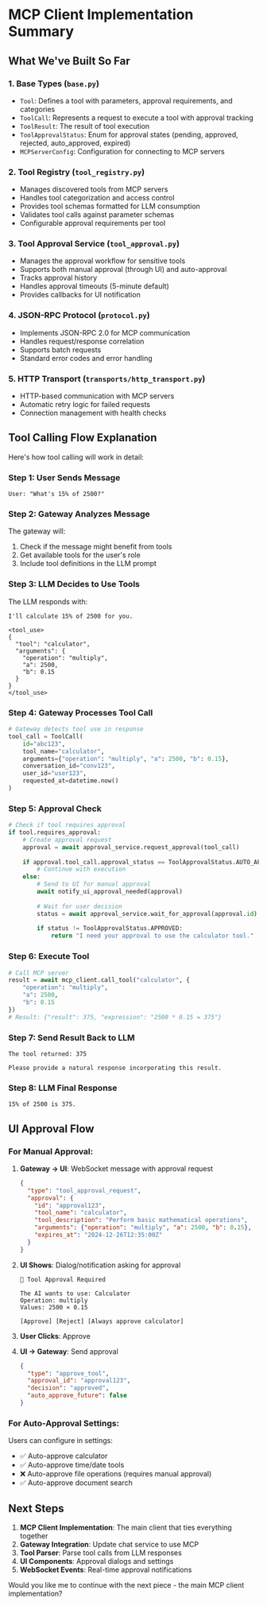 # MCP Client Implementation Summary

## What We've Built So Far

### 1. **Base Types** (`base.py`)
- `Tool`: Defines a tool with parameters, approval requirements, and categories
- `ToolCall`: Represents a request to execute a tool with approval tracking
- `ToolResult`: The result of tool execution
- `ToolApprovalStatus`: Enum for approval states (pending, approved, rejected, auto_approved, expired)
- `MCPServerConfig`: Configuration for connecting to MCP servers

### 2. **Tool Registry** (`tool_registry.py`)
- Manages discovered tools from MCP servers
- Handles tool categorization and access control
- Provides tool schemas formatted for LLM consumption
- Validates tool calls against parameter schemas
- Configurable approval requirements per tool

### 3. **Tool Approval Service** (`tool_approval.py`)
- Manages the approval workflow for sensitive tools
- Supports both manual approval (through UI) and auto-approval
- Tracks approval history
- Handles approval timeouts (5-minute default)
- Provides callbacks for UI notification

### 4. **JSON-RPC Protocol** (`protocol.py`)
- Implements JSON-RPC 2.0 for MCP communication
- Handles request/response correlation
- Supports batch requests
- Standard error codes and error handling

### 5. **HTTP Transport** (`transports/http_transport.py`)
- HTTP-based communication with MCP servers
- Automatic retry logic for failed requests
- Connection management with health checks

## Tool Calling Flow Explanation

Here's how tool calling will work in detail:

### Step 1: User Sends Message
```
User: "What's 15% of 2500?"
```

### Step 2: Gateway Analyzes Message
The gateway will:
1. Check if the message might benefit from tools
2. Get available tools for the user's role
3. Include tool definitions in the LLM prompt

### Step 3: LLM Decides to Use Tools
The LLM responds with:
```
I'll calculate 15% of 2500 for you.

<tool_use>
{
  "tool": "calculator",
  "arguments": {
    "operation": "multiply",
    "a": 2500,
    "b": 0.15
  }
}
</tool_use>
```

### Step 4: Gateway Processes Tool Call
```python
# Gateway detects tool use in response
tool_call = ToolCall(
    id="abc123",
    tool_name="calculator",
    arguments={"operation": "multiply", "a": 2500, "b": 0.15},
    conversation_id="conv123",
    user_id="user123",
    requested_at=datetime.now()
)
```

### Step 5: Approval Check
```python
# Check if tool requires approval
if tool.requires_approval:
    # Create approval request
    approval = await approval_service.request_approval(tool_call)
    
    if approval.tool_call.approval_status == ToolApprovalStatus.AUTO_APPROVED:
        # Continue with execution
    else:
        # Send to UI for manual approval
        await notify_ui_approval_needed(approval)
        
        # Wait for user decision
        status = await approval_service.wait_for_approval(approval.id)
        
        if status != ToolApprovalStatus.APPROVED:
            return "I need your approval to use the calculator tool."
```

### Step 6: Execute Tool
```python
# Call MCP server
result = await mcp_client.call_tool("calculator", {
    "operation": "multiply",
    "a": 2500,
    "b": 0.15
})
# Result: {"result": 375, "expression": "2500 * 0.15 = 375"}
```

### Step 7: Send Result Back to LLM
```
The tool returned: 375

Please provide a natural response incorporating this result.
```

### Step 8: LLM Final Response
```
15% of 2500 is 375.
```

## UI Approval Flow

### For Manual Approval:
1. **Gateway → UI**: WebSocket message with approval request
   ```json
   {
     "type": "tool_approval_request",
     "approval": {
       "id": "approval123",
       "tool_name": "calculator",
       "tool_description": "Perform basic mathematical operations",
       "arguments": {"operation": "multiply", "a": 2500, "b": 0.15},
       "expires_at": "2024-12-26T12:35:00Z"
     }
   }
   ```

2. **UI Shows**: Dialog/notification asking for approval
   ```
   🔧 Tool Approval Required
   
   The AI wants to use: Calculator
   Operation: multiply
   Values: 2500 × 0.15
   
   [Approve] [Reject] [Always approve calculator]
   ```

3. **User Clicks**: Approve
4. **UI → Gateway**: Send approval
   ```json
   {
     "type": "approve_tool",
     "approval_id": "approval123",
     "decision": "approved",
     "auto_approve_future": false
   }
   ```

### For Auto-Approval Settings:
Users can configure in settings:
- ✅ Auto-approve calculator
- ✅ Auto-approve time/date tools
- ❌ Auto-approve file operations (requires manual approval)
- ✅ Auto-approve document search

## Next Steps

1. **MCP Client Implementation**: The main client that ties everything together
2. **Gateway Integration**: Update chat service to use MCP
3. **Tool Parser**: Parse tool calls from LLM responses
4. **UI Components**: Approval dialogs and settings
5. **WebSocket Events**: Real-time approval notifications

Would you like me to continue with the next piece - the main MCP client implementation?